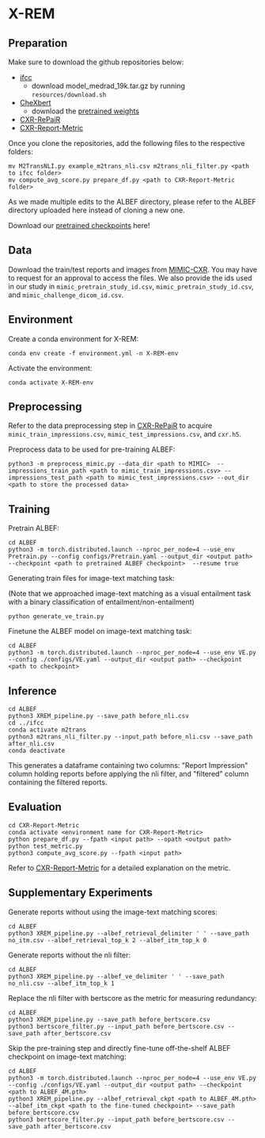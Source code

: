 # X-REM

## Preparation

Make sure to download the github repositories below: 

* [ifcc](https://github.com/ysmiura/ifcc)
    * download model_medrad_19k.tar.gz by running `resources/download.sh`
* [CheXbert](https://github.com/stanfordmlgroup/CheXbert)
    * download the [pretrained weights](https://stanfordmedicine.box.com/s/c3stck6w6dol3h36grdc97xoydzxd7w9) 
* [CXR-RePaiR](https://github.com/rajpurkarlab/CXR-RePaiR)
* [CXR-Report-Metric](https://github.com/rajpurkarlab/CXR-Report-Metric)

Once you clone the repositories, add the following files to the respective folders:

```
mv M2TransNLI.py example_m2trans_nli.csv m2trans_nli_filter.py <path to ifcc folder>
mv compute_avg_score.py prepare_df.py <path to CXR-Report-Metric folder>
```

As we made multiple edits to the ALBEF directory, please refer to the ALBEF directory uploaded here instead of cloning a new one. 

Download our [pretrained checkpoints](https://drive.google.com/file/d/11UorBbh5cOcDfIzy_lCgMdn0zThvpDbp/view?usp=sharing) here!
   

## Data

Download the train/test reports and images from [MIMIC-CXR](https://physionet.org/content/mimic-cxr/2.0.0/). You may have to request for an approval to access the files. We also provide the ids used in our study in `mimic_pretrain_study_id.csv`, `mimic_pretrain_study_id.csv`, and `mimic_challenge_dicom_id.csv`. 

## Environment

Create a conda environment for X-REM:

```
conda env create -f environment.yml -n X-REM-env
```

Activate the environment:

```
conda activate X-REM-env
```

## Preprocessing
Refer to the data preprocessing step in [CXR-RePaiR](https://github.com/rajpurkarlab/CXR-RePaiR) to acquire `mimic_train_impressions.csv`, `mimic_test_impressions.csv`, and `cxr.h5`.  

Preprocess data to be used for pre-training ALBEF:

```
python3 -m preprocess_mimic.py --data_dir <path to MIMIC>  --impressions_train_path <path to mimic_train_impressions.csv> --impressions_test_path <path to mimic_test_impressions.csv> --out_dir <path to store the processed data>
```

## Training

Pretrain ALBEF:
```
cd ALBEF 
python3 -m torch.distributed.launch --nproc_per_node=4 --use_env Pretrain.py --config configs/Pretrain.yaml --output_dir <output path>  --checkpoint <path to pretrained ALBEF checkpoint>  --resume true
```
Generating train files for image-text matching task:

(Note that we approached image-text matching as a visual entailment task with a binary classification of entailment/non-entailment)
```
python generate_ve_train.py
```
Finetune the ALBEF model on image-text matching task:
```
cd ALBEF 
python3 -m torch.distributed.launch --nproc_per_node=4 --use_env VE.py --config ./configs/VE.yaml --output_dir <output path> --checkpoint <path to checkpoint>
```

## Inference

```
cd ALBEF
python3 XREM_pipeline.py --save_path before_nli.csv
cd ../ifcc
conda activate m2trans
python3 m2trans_nli_filter.py --input_path before_nli.csv --save_path after_nli.csv
conda deactivate
```

This generates a dataframe containing two columns: "Report Impression" column holding reports before applying the nli filter, and 
"filtered" column containing the filtered reports. 
    
## Evaluation


```
cd CXR-Report-Metric
conda activate <environment name for CXR-Report-Metric>
python prepare_df.py --fpath <input path> --opath <output path>
python test_metric.py
python3 compute_avg_score.py --fpath <input path>
```
Refer to [CXR-Report-Metric](https://github.com/rajpurkarlab/CXR-Report-Metric) for a detailed explanation on the metric.

## Supplementary Experiments

Generate reports without using the image-text matching scores: 
```
cd ALBEF
python3 XREM_pipeline.py --albef_retrieval_delimiter ' ' --save_path no_itm.csv --albef_retrieval_top_k 2 --albef_itm_top_k 0
```

Generate reports without the nli filter:
```
cd ALBEF
python3 XREM_pipeline.py --albef_ve_delimiter ' ' --save_path no_nli.csv --albef_itm_top_k 1
```

Replace the nli filter with bertscore as the metric for measuring redundancy:
```
cd ALBEF
python3 XREM_pipeline.py --save_path before_bertscore.csv
python3 bertscore_filter.py --input_path before_bertscore.csv --save_path after_bertscore.csv
```
Skip the pre-training step and directly fine-tune off-the-shelf ALBEF checkpoint on image-text matching:
```
cd ALBEF
python3 -m torch.distributed.launch --nproc_per_node=4 --use_env VE.py --config ./configs/VE.yaml --output_dir <output path> --checkpoint <path to ALBEF_4M.pth>
python3 XREM_pipeline.py --albef_retrieval_ckpt <path to ALBEF_4M.pth> --albef_itm_ckpt <path to the fine-tuned checkpoint> --save_path before_bertscore.csv
python3 bertscore_filter.py --input_path before_bertscore.csv --save_path after_bertscore.csv
```
